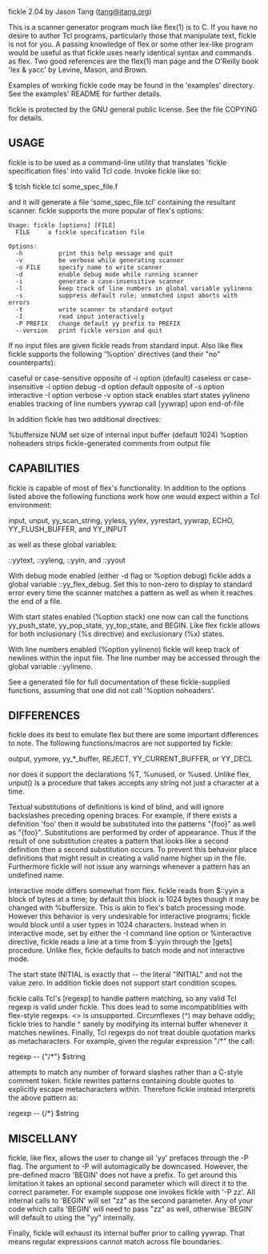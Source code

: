 fickle 2.04 by Jason Tang (tang@jtang.org)

This is a scanner generator program much like flex(1) is to C.  If you
have no desire to author Tcl programs, particularly those that
manipulate text, fickle is not for you.  A passing knowledge of flex
or some other lex-like program would be useful as that fickle uses
nearly identical syntax and commands as flex.  Two good references are
the flex(1) man page and the O'Reilly book 'lex & yacc' by Levine,
Mason, and Brown.

Examples of working fickle code may be found in the 'examples'
directory.  See the examples' README for further details.

fickle is protected by the GNU general public license.  See the file
COPYING for details.


USAGE
-----
fickle is to be used as a command-line utility that translates 'fickle
specification files' into valid Tcl code.  Invoke fickle like so:

$ tclsh fickle.tcl some_spec_file.f

and it will generate a file 'some_spec_file.tcl' containing the
resultant scanner.  fickle supports the more popular of flex's
options:

    Usage: fickle [options] [FILE]
      FILE     a fickle specification file

    Options:
      -h          print this help message and quit
      -v          be verbose while generating scanner
      -o FILE     specify name to write scanner
      -d          enable debug mode while running scanner
      -i          generate a case-insensitive scanner
      -l          keep track of line numbers in global variable yylineno
      -s          suppress default rule; unmatched input aborts with errors
      -t          write scanner to standard output
      -I          read input interactively
      -P PREFIX   change default yy prefix to PREFIX
      --version   print fickle version and quit

If no input files are given fickle reads from standard input.  Also
like flex fickle supports the following '%option' directives (and
their "no" counterparts):

  caseful or case-sensitive       opposite of -i option (default)
  caseless or case-insensitive    -i option
  debug                           -d option
  default                         opposite of -s option
  interactive                     -I option
  verbose                         -v option
  stack                           enables start states
  yylineno                        enables tracking of line numbers
  yywrap                          call [yywrap] upon end-of-file

In addition fickle has two additional directives:

  %buffersize NUM     set size of internal input buffer (default 1024)
  %option noheaders   strips fickle-generated comments from output file


CAPABILITIES
------------
fickle is capable of most of flex's functionality.  In addition to the
options listed above the following functions work how one would expect
within a Tcl environment:

  input, unput, yy_scan_string, yyless, yylex, yyrestart, yywrap,
  ECHO, YY_FLUSH_BUFFER, and YY_INPUT

as well as these global variables:

  ::yytext, ::yyleng, ::yyin, and ::yyout

With debug mode enabled (either -d flag or %option debug) fickle
adds a global variable ::yy_flex_debug.  Set this to non-zero to
display to standard error every time the scanner matches a pattern as
well as when it reaches the end of a file.

With start states enabled (%option stack) one now can call the
functions yy_push_state, yy_pop_state, yy_top_state, and BEGIN.  Like
flex fickle allows for both inclusionary (%s directive) and
exclusionary (%x) states.

With line numbers enabled (%option yylineno) fickle will keep track of
newlines within the input file.  The line number may be accessed
through the global variable ::yylineno.

See a generated file for full documentation of these fickle-supplied
functions, assuming that one did not call '%option noheaders'.


DIFFERENCES
-----------
fickle does its best to emulate flex but there are some important
differences to note.  The following functions/macros are not supported
by fickle:

 output, yymore, yy_*_buffer, REJECT, YY_CURRENT_BUFFER, or YY_DECL

nor does it support the declarations %T, %unused, or %used.  Unlike
flex, unput() is a procedure that takes accepts any string not just a
character at a time.

Textual substitutions of definitions is kind of blind, and will ignore
backslashes preceding opening braces.  For example, if there exists a
definition 'foo' then it would be substituted into the patterns
"{foo}" as well as "\{foo}".  Substitutions are performed by order of
appearance.  Thus if the result of one substitution creates a pattern
that looks like a second definition then a second substitution occurs.
To prevent this behavior place definitions that might result in
creating a valid name higher up in the file.  Furthermore fickle will
not issue any warnings whenever a pattern has an undefined name.

Interactive mode differs somewhat from flex.  fickle reads from
$::yyin a block of bytes at a time; by default this block is 1024
bytes though it may be changed with %buffersize.  This is akin to
flex's batch processing mode.  However this behavior is very
undesirable for interactive programs; fickle would block until a user
types in 1024 characters.  Instead when in interactive mode, set by
either the -I command line option or %interactive directive, fickle
reads a line at a time from $::yyin through the [gets] procedure.
Unlike flex, fickle defaults to batch mode and not interactive mode.
   
The start state INITIAL is exactly that -- the literal "INITIAL" and
not the value zero.  In addition fickle does not support start
condition scopes.

fickle calls Tcl's [regexp] to handle pattern matching, so any valid
Tcl regexp is valid under fickle.  This does lead to some
incompatiblities with flex-style regexps.  <<EOF>> is unsupported.
Circumflexes (^) may behave oddly; fickle tries to handle ^ sanely by
modifying its internal buffer whenever it matches newlines.  Finally,
Tcl regexps do not treat double quotation marks as metacharacters.
For example, given the regular expression "/*" the call:

  regexp -- {"/*"} $string

attempts to match any number of forward slashes rather than a C-style
comment token.  fickle rewrites patterns containing double quotes to
explicitly escape metacharacters within.  Therefore fickle instead
interprets the above pattern as:

  regexp -- {\/\*} $string


MISCELLANY
----------
fickle, like flex, allows the user to change all 'yy' prefaces through
the -P flag.  The argument to -P will automagically be downcased.
However, the pre-defined macro 'BEGIN' does not have a prefix.  To get
around this limitation it takes an optional second parameter which
will direct it to the correct parameter.  For example suppose one
invokes fickle with '-P zz'.  All internal calls to 'BEGIN' will set
"zz" as the second parameter.  Any of your code which calls 'BEGIN'
will need to pass "zz" as well, otherwise 'BEGIN' will default to
using the "yy" internally.

Finally, fickle will exhaust its internal buffer prior to calling
yywrap.  That means regular expressions cannot match across file
boundaries.
